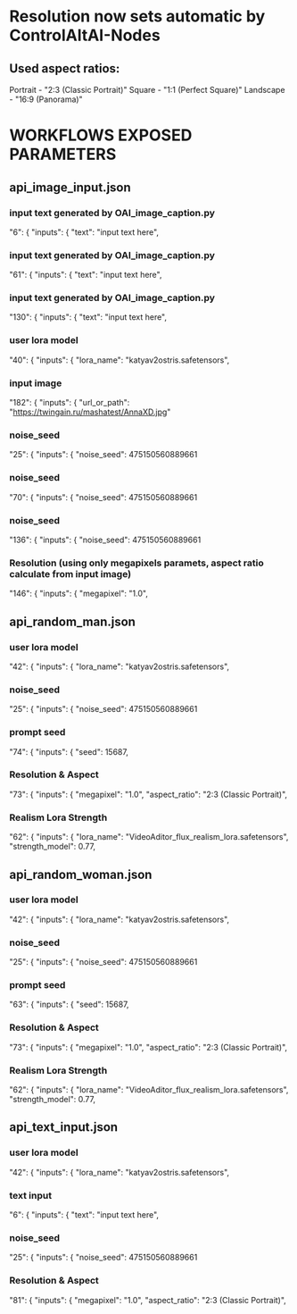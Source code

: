 # Resolution now sets automatic by ControlAltAI-Nodes

## Used aspect ratios:
  Portrait - "2:3 (Classic Portrait)"
  Square - "1:1 (Perfect Square)"
  Landscape - "16:9 (Panorama)"


# WORKFLOWS EXPOSED PARAMETERS

## api_image_input.json

### input text generated by OAI_image_caption.py
"6": {
    "inputs": {
      "text": "input text here",

### input text generated by OAI_image_caption.py
"61": {
    "inputs": {
      "text": "input text here",

### input text generated by OAI_image_caption.py
"130": {
    "inputs": {
      "text": "input text here",

### user lora model
  "40": {
    "inputs": {
      "lora_name": "katyav2ostris.safetensors",

### input image
  "182": {
    "inputs": {
      "url_or_path": "https://twingain.ru/mashatest/AnnaXD.jpg"

### noise_seed
  "25": {
    "inputs": {
      "noise_seed": 475150560889661

### noise_seed
  "70": {
    "inputs": {
      "noise_seed": 475150560889661

### noise_seed
  "136": {
    "inputs": {
      "noise_seed": 475150560889661


### Resolution (using only megapixels paramets, aspect ratio calculate from input image)
  "146": {
    "inputs": {
      "megapixel": "1.0",




## api_random_man.json

### user lora model
  "42": {
    "inputs": {
      "lora_name": "katyav2ostris.safetensors",

### noise_seed
  "25": {
    "inputs": {
      "noise_seed": 475150560889661

### prompt seed
  "74": {
    "inputs": {
      "seed": 15687,

### Resolution & Aspect
  "73": {
    "inputs": {
      "megapixel": "1.0",
      "aspect_ratio": "2:3 (Classic Portrait)",

### Realism Lora Strength
  "62": {
    "inputs": {
      "lora_name": "VideoAditor_flux_realism_lora.safetensors",
      "strength_model": 0.77,


## api_random_woman.json

### user lora model
  "42": {
    "inputs": {
      "lora_name": "katyav2ostris.safetensors",

### noise_seed
  "25": {
    "inputs": {
      "noise_seed": 475150560889661

### prompt seed
  "63": {
    "inputs": {
      "seed": 15687,

### Resolution & Aspect
  "73": {
    "inputs": {
      "megapixel": "1.0",
      "aspect_ratio": "2:3 (Classic Portrait)",

### Realism Lora Strength
  "62": {
    "inputs": {
      "lora_name": "VideoAditor_flux_realism_lora.safetensors",
      "strength_model": 0.77,


## api_text_input.json

### user lora model
  "42": {
    "inputs": {
      "lora_name": "katyav2ostris.safetensors",

### text input
  "6": {
    "inputs": {
      "text": "input text here",

### noise_seed
  "25": {
    "inputs": {
      "noise_seed": 475150560889661

### Resolution & Aspect
  "81": {
    "inputs": {
      "megapixel": "1.0",
      "aspect_ratio": "2:3 (Classic Portrait)",